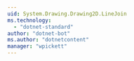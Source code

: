 ```yaml
---
uid: System.Drawing.Drawing2D.LineJoin
ms.technology: 
  - "dotnet-standard"
author: "dotnet-bot"
ms.author: "dotnetcontent"
manager: "wpickett"
---
```

